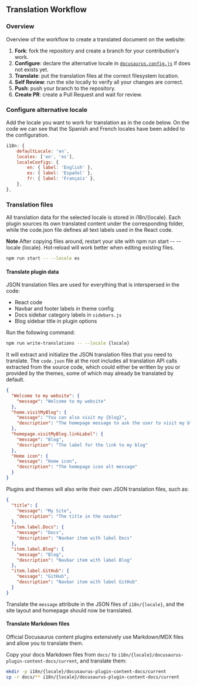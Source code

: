 ## Translation Workflow

### Overview

Overview of the workflow to create a translated document on the website:

1. **Fork**: fork the repository and create a branch for your contribution's work.
2. **Configure**: declare the alternative locale in [`docusaurus.config.js`](../docusaurus.config.js) if does not exists yet.
3. **Translate**: put the translation files at the correct filesystem location.
4. **Self Review**: run the site locally to verify all your changes are correct.
4. **Push**: push your branch to the repository.
5. **Create PR**: create a Pull Request and wait for review.

### Configure alternative locale

Add the locale you want to work for translation as in the code below. On the code we can see that the Spanish and French locales have been added to the configuration.

```javascript
i18n: {
    defaultLocale: 'en',
    locales: ['en', 'es'],
    localeConfigs: {
        en: { label: 'English' },
        es: { label: 'Español' },
        fr: { label: 'Français' },
    },
},
```

### Translation files

All translation data for the selected locale is stored in i18n/{locale}. Each plugin sources its own translated content under the corresponding folder, while the code.json file defines all text labels used in the React code.

**Note**
After copying files around, restart your site with npm run start -- --locale {locale}. Hot-reload will work better when editing existing files.

```bash
npm run start -- --locale es
```

#### Translate plugin data

JSON translation files are used for everything that is interspersed in the code:

- React code
- Navbar and footer labels in theme config
- Docs sidebar category labels in `sidebars.js`
- Blog sidebar title in plugin options

Run the following command:

```bash
npm run write-translations -- --locale {locale}
```

It will extract and initialize the JSON translation files that you need to translate. The `code.json` file at the root includes all translation API calls extracted from the source code, which could either be written by you or provided by the themes, some of which may already be translated by default.

```json title="i18n/{locale}/code.json"
{
  "Welcome to my website": {
    "message": "Welcome to my website"
  },
  "home.visitMyBlog": {
    "message": "You can also visit my {blog}",
    "description": "The homepage message to ask the user to visit my blog"
  },
  "homepage.visitMyBlog.linkLabel": {
    "message": "Blog",
    "description": "The label for the link to my blog"
  },
  "Home icon": {
    "message": "Home icon",
    "description": "The homepage icon alt message"
  }
}
```

Plugins and themes will also write their own JSON translation files, such as:

```json title="i18n/{locale}/docusaurus-theme-classic/navbar.json"
{
  "title": {
    "message": "My Site",
    "description": "The title in the navbar"
  },
  "item.label.Docs": {
    "message": "Docs",
    "description": "Navbar item with label Docs"
  },
  "item.label.Blog": {
    "message": "Blog",
    "description": "Navbar item with label Blog"
  },
  "item.label.GitHub": {
    "message": "GitHub",
    "description": "Navbar item with label GitHub"
  }
}
```

Translate the `message` attribute in the JSON files of `i18n/{locale}`, and the site layout and homepage should now be translated.

#### Translate Markdown files

Official Docusaurus content plugins extensively use Markdown/MDX files and allow you to translate them.

Copy your docs Markdown files from `docs/` to `i18n/{locale}/docusaurus-plugin-content-docs/current`, and translate them:

```bash
mkdir -p i18n/{locale}/docusaurus-plugin-content-docs/current
cp -r docs/** i18n/{locale}/docusaurus-plugin-content-docs/current
```